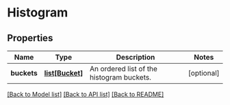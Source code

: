 # Histogram

## Properties
Name | Type | Description | Notes
------------ | ------------- | ------------- | -------------
**buckets** | [**list[Bucket]**](Bucket.md) | An ordered list of the histogram buckets. | [optional] 

[[Back to Model list]](../README.md#documentation-for-models) [[Back to API list]](../README.md#documentation-for-api-endpoints) [[Back to README]](../README.md)


